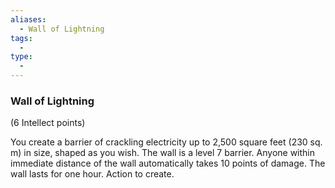 ```yaml
---
aliases:
  - Wall of Lightning
tags:
  - 
type:
  - 
---
```

### Wall of Lightning

(6 Intellect points)

You create a barrier of crackling electricity up to 2,500 square feet (230 sq. m) in size, shaped as you wish. The wall is a level 7 barrier. Anyone within immediate distance of the wall automatically takes 10 points of damage. The wall lasts for one hour. Action to create.